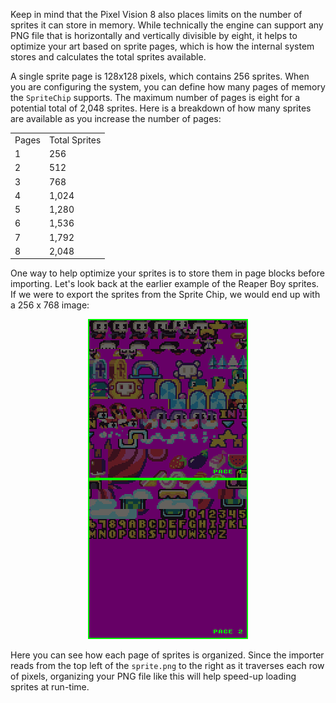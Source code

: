 Keep in mind that the Pixel Vision 8 also places limits on the number of sprites it can store in memory. While technically the engine can support any PNG file that is horizontally and vertically divisible by eight, it helps to optimize your art based on sprite pages, which is how the internal system stores and calculates the total sprites available.

A single sprite page is 128x128 pixels, which contains 256 sprites. When you are configuring the system, you can define how many pages of memory the `SpriteChip` supports. The maximum number of pages is eight for a potential total of 2,048 sprites. Here is a breakdown of how many sprites are available as you increase the number of pages:

<table>
  <tr>
    <td>Pages</td>
    <td>Total Sprites</td>
  </tr>
  <tr>
    <td>1</td>
    <td>256</td>
  </tr>
  <tr>
    <td>2</td>
    <td>512</td>
  </tr>
  <tr>
    <td>3</td>
    <td>768</td>
  </tr>
  <tr>
    <td>4</td>
    <td>1,024</td>
  </tr>
  <tr>
    <td>5</td>
    <td>1,280</td>
  </tr>
  <tr>
    <td>6</td>
    <td>1,536</td>
  </tr>
  <tr>
    <td>7</td>
    <td>1,792</td>
  </tr>
  <tr>
    <td>8</td>
    <td>2,048</td>
  </tr>
</table>


One way to help optimize your sprites is to store them in page blocks before importing. Let's look back at the earlier example of the Reaper Boy sprites. If we were to export the sprites from the Sprite Chip, we would end up with a 256 x 768 image: 

<p style="text-align:center"><img src="images/SpriteMemoryPages_image_0.png" /></p>

Here you can see how each page of sprites is organized. Since the importer reads from the top left of the `sprite.png` to the right as it traverses each row of pixels, organizing your PNG file like this will help speed-up loading sprites at run-time.


